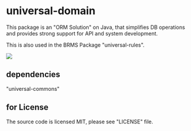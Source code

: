 # universal-domain
This package is an "ORM Solution" on Java, that simplifies DB operations  
and provides strong support for API and system development.

This is also used in the BRMS Package "universal-rules".

<img src="https://camo.qiitausercontent.com/00f9cc65cdea735164a23edab49f10a1bf9cb56a/68747470733a2f2f696d672e736869656c64732e696f2f62616467652f2d4a6176612d3030373339362e7376673f6c6f676f3d6a617661267374796c653d666f722d7468652d6261646765">

## dependencies
"universal-commons"

## for License
The source code is licensed MIT, please see "LICENSE" file.
